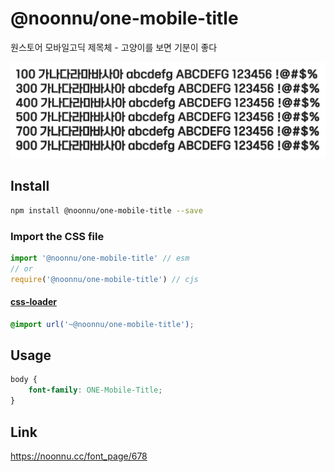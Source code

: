 # @noonnu/one-mobile-title

원스토어 모바일고딕 제목체 - 고양이를 보면 기분이 좋다

![example](./example.png)

## Install

```bash
npm install @noonnu/one-mobile-title --save
```

### Import the CSS file

```js
import '@noonnu/one-mobile-title' // esm
// or
require('@noonnu/one-mobile-title') // cjs
```

#### [css-loader](https://github.com/webpack-contrib/css-loader)

```css
@import url('~@noonnu/one-mobile-title');
```

## Usage

```css
body {
    font-family: ONE-Mobile-Title;
}
```

## Link

https://noonnu.cc/font_page/678
